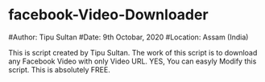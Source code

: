 # facebook-Video-Downloader

#Author: Tipu Sultan
#Date: 9th Octobar, 2020
#Location: Assam (India)


This is script created by Tipu Sultan. The work of this script is to download any Facebook Video with only Video URL. YES, You can easyly Modify this script. 
This is absolutely FREE.

